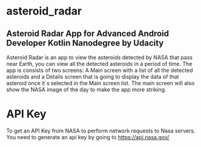 # asteroid_radar
## Asteroid Radar App for Advanced Android Developer Kotlin Nanodegree by Udacity

Asteroid Radar is an app to view the asteroids detected by NASA that pass near Earth, you can view all the detected asteroids in a period of time.
The app is consists of two screens: A Main screen with a list of all the detected asteroids and a Details screen that is going to display the data of that asteroid once it´s selected in the Main screen list. The main screen will also show the NASA image of the day to make the app more striking.

# API Key
To get an API Key from NASA to perform network requests to Nasa servers. You need to generate an api key by going to https://api.nasa.gov/
